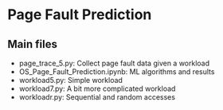 # Page Fault Prediction

## Main files
- page_trace_5.py: Collect page fault data given a workload
- OS_Page_Fault_Prediction.ipynb: ML algorithms and results
- workload5.py: Simple workload
- workload7.py: A bit more complicated workload
- workloadr.py: Sequential and random accesses
